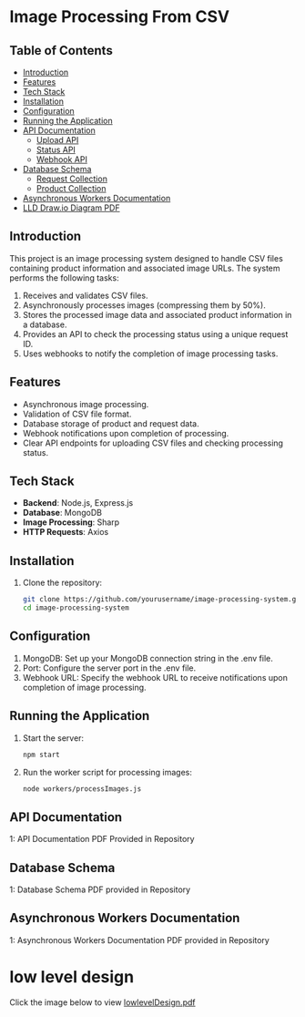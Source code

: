 # Image Processing From CSV

## Table of Contents

- [Introduction](#introduction)
- [Features](#features)
- [Tech Stack](#tech-stack)
- [Installation](#installation)
- [Configuration](#configuration)
- [Running the Application](#running-the-application)
- [API Documentation](#api-documentation)
  - [Upload API](#upload-api)
  - [Status API](#status-api)
  - [Webhook API](#webhook-api)
- [Database Schema](#database-schema)
  - [Request Collection](#request-collection)
  - [Product Collection](#product-collection)
- [Asynchronous Workers Documentation](#asynchronous-workers-documentation)
- [LLD Draw.io Diagram PDF](#lld-draw.io-diagram-pdf)

## Introduction

This project is an image processing system designed to handle CSV files containing product information and associated image URLs. The system performs the following tasks:

1. Receives and validates CSV files.
2. Asynchronously processes images (compressing them by 50%).
3. Stores the processed image data and associated product information in a database.
4. Provides an API to check the processing status using a unique request ID.
5. Uses webhooks to notify the completion of image processing tasks.

## Features

- Asynchronous image processing.
- Validation of CSV file format.
- Database storage of product and request data.
- Webhook notifications upon completion of processing.
- Clear API endpoints for uploading CSV files and checking processing status.

## Tech Stack

- **Backend**: Node.js, Express.js
- **Database**: MongoDB
- **Image Processing**: Sharp
- **HTTP Requests**: Axios

## Installation

1. Clone the repository:
   ```bash
   git clone https://github.com/yourusername/image-processing-system.git
   cd image-processing-system
   ```

## Configuration

1. MongoDB: Set up your MongoDB connection string in the .env file.
2. Port: Configure the server port in the .env file.
3. Webhook URL: Specify the webhook URL to receive notifications upon completion of image processing.

## Running the Application

1. Start the server:
   ```bash
   npm start
   ```
2. Run the worker script for processing images:
   ```bash
   node workers/processImages.js
   ```

## API Documentation

1: API Documentation PDF Provided in Repository

## Database Schema

1: Database Schema PDF provided in Repository

## Asynchronous Workers Documentation

1: Asynchronous Workers Documentation PDF provided in Repository

# low level design

Click the image below to view [lowlevelDesign.pdf](https://github.com/yashkelhe/assessment/blob/main/lowleveldesign.pdf)
